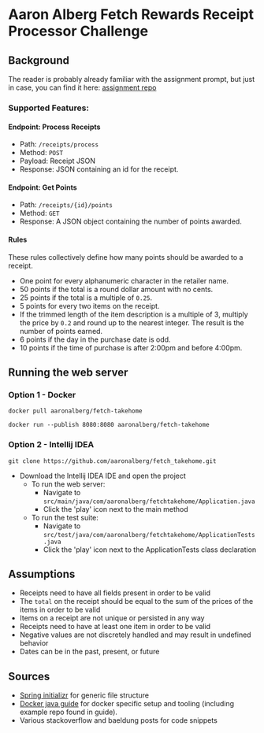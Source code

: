 # Aaron Alberg Fetch Rewards Receipt Processor Challenge




## Background
The reader is probably already familiar with the assignment prompt, but just in case,
you can find it here: [assignment repo](https://github.com/fetch-rewards/receipt-processor-challenge/tree/main)

### Supported Features:
#### Endpoint: Process Receipts

* Path: `/receipts/process`
* Method: `POST`
* Payload: Receipt JSON
* Response: JSON containing an id for the receipt.

#### Endpoint: Get Points

* Path: `/receipts/{id}/points`
* Method: `GET`
* Response: A JSON object containing the number of points awarded.


#### Rules

These rules collectively define how many points should be awarded to a receipt.

* One point for every alphanumeric character in the retailer name.
* 50 points if the total is a round dollar amount with no cents.
* 25 points if the total is a multiple of `0.25`.
* 5 points for every two items on the receipt.
* If the trimmed length of the item description is a multiple of 3, multiply the price by `0.2` and round up to the nearest integer. The result is the number of points earned.
* 6 points if the day in the purchase date is odd.
* 10 points if the time of purchase is after 2:00pm and before 4:00pm.

## Running the web server
### Option 1 - Docker
```
docker pull aaronalberg/fetch-takehome
```
```
docker run --publish 8080:8080 aaronalberg/fetch-takehome
```

### Option 2 - Intellij IDEA
```
git clone https://github.com/aaronalberg/fetch_takehome.git
```
- Download the Intellij IDEA IDE and open the project
  - To run the web server:
    - Navigate to `src/main/java/com/aaronalberg/fetchtakehome/Application.java`
    - Click the 'play' icon next to the main method 
  - To run the test suite:
    - Navigate to `src/test/java/com/aaronalberg/fetchtakehome/ApplicationTests.java`
    - Click the 'play' icon next to the ApplicationTests class declaration



## Assumptions

- Receipts need to have all fields present in order to be valid
- The `total` on the receipt should be equal to the sum of the prices of the items in order to be valid
- Items on a receipt are not unique or persisted in any way
- Receipts need to have at least one item in order to be valid
- Negative values are not discretely handled and may result in undefined behavior
- Dates can be in the past, present, or future


## Sources

- [Spring initializr](https://start.spring.io/) for generic file structure
- [Docker java guide](https://docs.docker.com/language/java/) for docker specific setup and tooling 
(including example repo found in guide).
- Various stackoverflow and baeldung posts for code snippets

